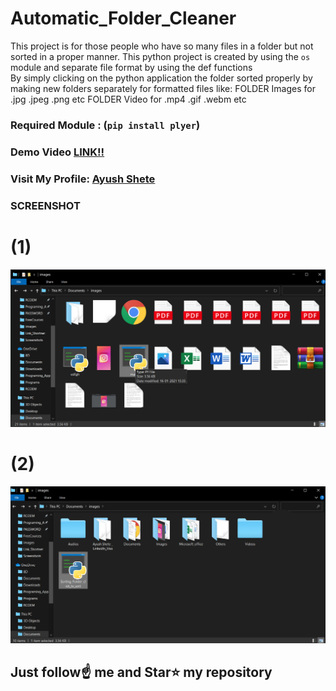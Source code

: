 # Automatic_Folder_Cleaner
This project is for those people who have so many files in a folder but not sorted in a proper manner. 
This python project is created by using the `os` module and separate file format by using the def functions  
By simply clicking on the python application the folder sorted properly by making new folders separately for formatted files 
like: FOLDER Images for .jpg .jpeg .png etc 
      FOLDER Video for .mp4 .gif .webm etc 

### Required Module : (`pip install plyer`)

### Demo Video [LINK!!](https://www.linkedin.com/embed/feed/update/urn:li:ugcPost:6755952785100992513)

### Visit My Profile: [Ayush Shete](https://in.linkedin.com/in/ayushshete)

### SCREENSHOT 
# (1)
![](images/Screenshot%20(391).png)
# (2)
![](images/Screenshot%20(393).png)

## Just follow☝️ me and Star⭐ my repository 
